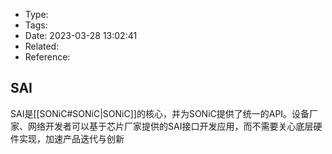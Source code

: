 * Type:
* Tags:
* Date: 2023-03-28 13:02:41
* Related:
* Reference:[]()

## SAI
SAI是[[SONiC#SONiC|SONiC]]的核心，并为SONiC提供了统一的API。设备厂家、网络开发者可以基于芯片厂家提供的SAI接口开发应用，而不需要关心底层硬件实现，加速产品迭代与创新